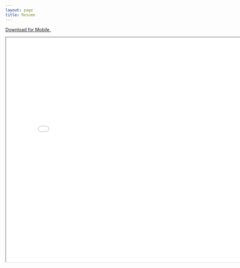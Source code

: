 ```yaml
---
layout: page
title: Resume
---
```


<p class="message">
  <a href="/files/Joseph_Bae_Resume_Fall_2016.pdf">Download for Mobile.</a>
</p>

<iframe src="/files/Joseph_Bae_Resume_Fall_2016.pdf" width="800" height="700"></iframe> 
